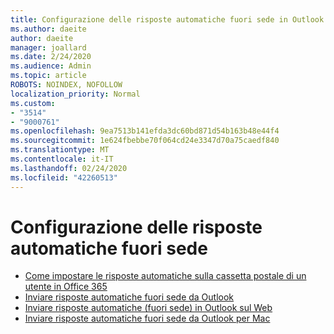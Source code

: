 ```yaml
---
title: Configurazione delle risposte automatiche fuori sede in Outlook
ms.author: daeite
author: daeite
manager: joallard
ms.date: 2/24/2020
ms.audience: Admin
ms.topic: article
ROBOTS: NOINDEX, NOFOLLOW
localization_priority: Normal
ms.custom:
- "3514"
- "9000761"
ms.openlocfilehash: 9ea7513b141efda3dc60bd871d54b163b48e44f4
ms.sourcegitcommit: 1e624fbebbe70f064cd24e3347d70a75caedf840
ms.translationtype: MT
ms.contentlocale: it-IT
ms.lasthandoff: 02/24/2020
ms.locfileid: "42260513"
---
```

# <a name="set-up-out-of-office-automatic-replies"></a>Configurazione delle risposte automatiche fuori sede

- [Come impostare le risposte automatiche sulla cassetta postale di un utente in Office 365](https://docs.microsoft.com/exchange/troubleshoot/configure-mailboxes/set-automatic-replies)
- [Inviare risposte automatiche fuori sede da Outlook](https://support.office.com/article/9742f476-5348-4f9f-997f-5e208513bd67)
- [Inviare risposte automatiche (fuori sede) in Outlook sul Web](https://support.office.com/article/0c193ab0-b9e1-4058-84be-a5b014242290)
- [Inviare risposte automatiche fuori sede da Outlook per Mac](https://support.office.com/article/4e07ab75-beda-4f9e-bcdc-44471ebacdee)